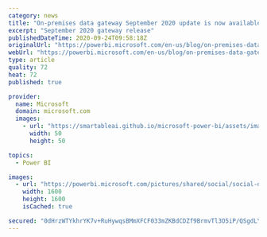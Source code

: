```yaml
---
category: news
title: "On-premises data gateway September 2020 update is now available"
excerpt: "September 2020 gateway release"
publishedDateTime: 2020-09-24T09:58:18Z
originalUrl: "https://powerbi.microsoft.com/en-us/blog/on-premises-data-gateway-september-2020-update-is-now-available/"
webUrl: "https://powerbi.microsoft.com/en-us/blog/on-premises-data-gateway-september-2020-update-is-now-available/"
type: article
quality: 72
heat: 72
published: true

provider:
  name: Microsoft
  domain: microsoft.com
  images:
    - url: "https://smartableai.github.io/microsoft-power-bi/assets/images/organizations/microsoft.com-50x50.jpg"
      width: 50
      height: 50

topics:
  - Power BI

images:
  - url: "https://powerbi.microsoft.com/pictures/shared/social/social-default-image.png"
    width: 1600
    height: 1600
    isCached: true

secured: "0dHrzWTYkhrYK7v+RuHywqsBMmXFCF033mZKBdCDZf9BrmvTl3O5iP/QSgdLYp8dSl0rt3uFaZT8/ZVIsUHjpHSHauMRG5WWiiJKEn2pb7vOJYqCAWt187ehZZKpEWpL0Qud/+HE22ZeaNwvoP72My089GDAMdWza/83EtCtUgMI5DaoL2d9Kvqx3rIsJw3H4E7W2dmSjazNa1VYtvRQeUgJnewECUJcF1XCcXn3dNQTXrJNq5J3PyynXVQkFLOLUmiMxyy9hLdOucV/9Z3fO3c2nH1/Eaz1Oj6EByYik1+W0tWoIoE5uEEN1ktZSdtvYEQueE80kKhryiZ8f2++hMWeqrzxnifM7YOzSGBeXRk=;PFfgqj0+Q11qSdm0V3vpLQ=="
---
```


